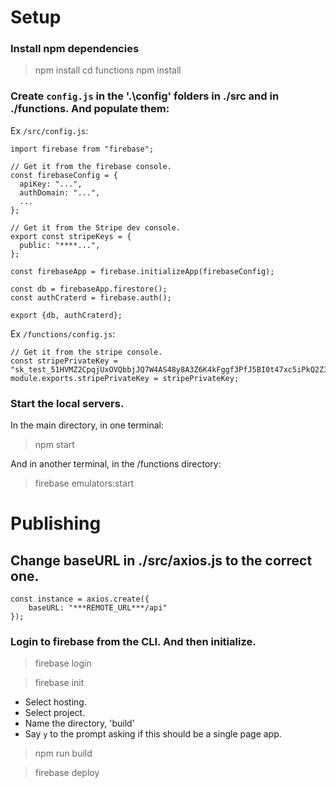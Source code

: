 # Setup

### Install npm dependencies

> npm install
> cd functions
> npm install

### Create `config.js` in the '.\config' folders in ./src and in ./functions. And populate them:

Ex `/src/config.js`:

```
import firebase from "firebase";

// Get it from the firebase console.
const firebaseConfig = {
  apiKey: "...",
  authDomain: "...",
  ...
};

// Get it from the Stripe dev console.
export const stripeKeys = {
  public: "****...",
};

const firebaseApp = firebase.initializeApp(firebaseConfig);

const db = firebaseApp.firestore();
const authCraterd = firebase.auth();

export {db, authCraterd};
```

Ex `/functions/config.js`:

```
// Get it from the stripe console.
const stripePrivateKey = "sk_test_51HVMZ2CpqjUxOVQbbjJQ7W4AS48y8A3Z6K4kFggf3PfJ5BI0t47xc5iPkQ2Z3VpsOjCtbFwPJOZ4Nydyf5SPFFN00025PdS7vk";
module.exports.stripePrivateKey = stripePrivateKey;
```

### Start the local servers.

In the main directory, in one terminal:
> npm start

And in another terminal, in the /functions directory:
> firebase emulators:start

# Publishing

## Change baseURL in ./src/axios.js to the correct one.

```
const instance = axios.create({
    baseURL: "***REMOTE_URL***/api"
});
```

### Login to firebase from the CLI. And then initialize.

>firebase login

>firebase init
- Select hosting.
- Select project.
- Name the directory, 'build'
- Say `y` to the prompt asking if this should be a single page app.

>npm run build

>firebase deploy